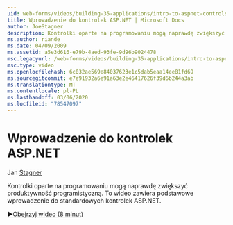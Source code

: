```yaml
---
uid: web-forms/videos/building-35-applications/intro-to-aspnet-controls
title: Wprowadzenie do kontrolek ASP.NET | Microsoft Docs
author: JoeStagner
description: Kontrolki oparte na programowaniu mogą naprawdę zwiększyć produktywność programistyczną. To wideo zawiera podstawowe wprowadzenie do standardowych kontrolek ASP.NET.
ms.author: riande
ms.date: 04/09/2009
ms.assetid: a5e3d616-e79b-4aed-93fe-9d96b9024478
msc.legacyurl: /web-forms/videos/building-35-applications/intro-to-aspnet-controls
msc.type: video
ms.openlocfilehash: 6c032ae569e84037623e1c5dab5eaa14ee81fd69
ms.sourcegitcommit: e7e91932a6e91a63e2e46417626f39d6b244a3ab
ms.translationtype: MT
ms.contentlocale: pl-PL
ms.lasthandoff: 03/06/2020
ms.locfileid: "78547097"
---
```

# <a name="intro-to-aspnet-controls"></a>Wprowadzenie do kontrolek ASP.NET

Jan [Stagner](https://github.com/JoeStagner)

Kontrolki oparte na programowaniu mogą naprawdę zwiększyć produktywność programistyczną. To wideo zawiera podstawowe wprowadzenie do standardowych kontrolek ASP.NET.

[&#9654;Obejrzyj wideo (8 minut)](https://channel9.msdn.com/Blogs/ASP-NET-Site-Videos/intro-to-aspnet-controls)
